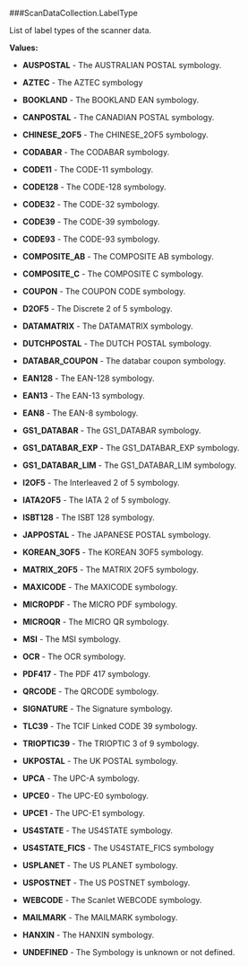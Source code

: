 ###ScanDataCollection.LabelType

List of label types of the scanner data.

**Values:**

* **AUSPOSTAL** - The AUSTRALIAN POSTAL symbology.

* **AZTEC** - The AZTEC symbology

* **BOOKLAND** - The BOOKLAND EAN symbology.

* **CANPOSTAL** - The CANADIAN POSTAL symbology.

* **CHINESE_2OF5** - The CHINESE_2OF5 symbology.

* **CODABAR** - The CODABAR symbology.

* **CODE11** - The CODE-11 symbology.

* **CODE128** - The CODE-128 symbology.

* **CODE32** - The CODE-32 symbology.

* **CODE39** - The CODE-39 symbology.

* **CODE93** - The CODE-93 symbology.

* **COMPOSITE_AB** - The COMPOSITE AB symbology.

* **COMPOSITE_C** - The COMPOSITE C symbology.

* **COUPON** - The COUPON CODE symbology.

* **D2OF5** - The Discrete 2 of 5 symbology.

* **DATAMATRIX** - The DATAMATRIX symbology.

* **DUTCHPOSTAL** - The DUTCH POSTAL symbology.

* **DATABAR_COUPON** - The databar coupon symbology.

* **EAN128** - The EAN-128 symbology.

* **EAN13** - The EAN-13 symbology.

* **EAN8** - The EAN-8 symbology.

* **GS1_DATABAR** - The GS1_DATABAR symbology.

* **GS1_DATABAR_EXP** - The GS1_DATABAR_EXP symbology.

* **GS1_DATABAR_LIM** - The GS1_DATABAR_LIM symbology.

* **I2OF5** - The Interleaved 2 of 5 symbology.

* **IATA2OF5** - The IATA 2 of 5 symbology.

* **ISBT128** - The ISBT 128 symbology.

* **JAPPOSTAL** - The JAPANESE POSTAL symbology.

* **KOREAN_3OF5** - The KOREAN 3OF5 symbology.

* **MATRIX_2OF5** - The MATRIX 2OF5 symbology.

* **MAXICODE** - The MAXICODE symbology.

* **MICROPDF** - The MICRO PDF symbology.

* **MICROQR** - The MICRO QR symbology.

* **MSI** - The MSI symbology.

* **OCR** - The OCR symbology.

* **PDF417** - The PDF 417 symbology.

* **QRCODE** - The QRCODE symbology.

* **SIGNATURE** - The Signature symbology.

* **TLC39** - The TCIF Linked CODE 39 symbology.

* **TRIOPTIC39** - The TRIOPTIC 3 of 9 symbology.

* **UKPOSTAL** - The UK POSTAL symbology.

* **UPCA** - The UPC-A symbology.

* **UPCE0** - The UPC-E0 symbology.

* **UPCE1** - The UPC-E1 symbology.

* **US4STATE** - The US4STATE symbology.

* **US4STATE_FICS** - The US4STATE_FICS symbology

* **USPLANET** - The US PLANET symbology.

* **USPOSTNET** - The US POSTNET symbology.

* **WEBCODE** - The Scanlet WEBCODE symbology.

* **MAILMARK** - The MAILMARK symbology.

* **HANXIN** - The HANXIN symbology.

* **UNDEFINED** - The Symbology is unknown or not defined.

